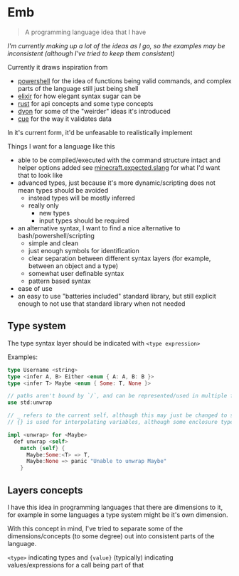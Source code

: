 # Emb

> A programming language idea that I have

_I'm currently making up a lot of the ideas as I go, so the examples may be inconsistent (although I've tried to keep them consistent)_

Currently it draws inspiration from

- [powershell](https://github.com/powershell/powershell) for the idea of functions being valid commands, and complex parts of the language still just being shell
- [elixir](https://elixir-lang.org/) for how elegant syntax sugar can be
- [rust](https://www.rust-lang.org/) for api concepts and some type concepts
- [dyon](https://github.com/PistonDevelopers/dyon) for some of the "weirder" ideas it's introduced
- [cue](https://cuelang.org/) for the way it validates data

In it's current form, it'd be unfeasable to realistically implement

Things I want for a language like this

- able to be compiled/executed with the command structure intact and helper options added
  see [minecraft.expected.slang](./examples/minecraft/minecraft.expected.slang) for what I'd want that to look like
- advanced types, just because it's more dynamic/scripting does not mean types should be avoided
  - instead types will be mostly inferred
  - really only
    - new types
    - input types
      should be required
- an alternative syntax, I want to find a nice alternative to bash/powershell/scripting
  - simple and clean
  - just enough symbols for identification
  - clear separation between different syntax layers (for example, between an object and a type)
  - somewhat user definable syntax
  - pattern based syntax
- ease of use
- an easy to use "batteries included" standard library, but still explicit enough to not use that standard library when not needed

## Type system

The type syntax layer should be indicated with `<type expression>`

Examples:

```rs
type Username <string>
type <infer A, B> Either <enum { A: A, B: B }>
type <infer T> Maybe <enum { Some: T, None }>

// paths aren't bound by `/`, and can be represented/used in multiple forms
use std:unwrap

// _ refers to the current self, although this may just be changed to self in the future
// {} is used for interpolating variables, although some enclosure types are automatically interpolated like strings

impl <unwrap> for <Maybe>
  def unwrap <self>
    match {self} {
      Maybe:Some:<T> => T,
      Maybe:None => panic "Unable to unwrap Maybe"
    }
```

## Layers concepts

I have this idea in programming languages that there are dimensions to it, for example in some languages a type system might be it's own dimension.

With this concept in mind, I've tried to separate some of the dimensions/concepts (to some degree) out into consistent parts of the language.

`<type>` indicating types and `{value}` (typically) indicating values/expressions for a call being part of that
